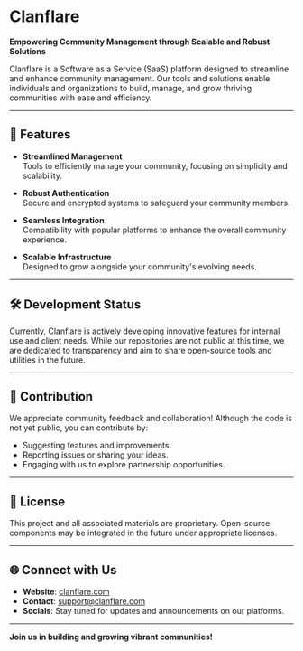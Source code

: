 # Clanflare

**Empowering Community Management through Scalable and Robust Solutions**

Clanflare is a Software as a Service (SaaS) platform designed to streamline and enhance community management. Our tools and solutions enable individuals and organizations to build, manage, and grow thriving communities with ease and efficiency.

---

## 🚀 Features

- **Streamlined Management**  
  Tools to efficiently manage your community, focusing on simplicity and scalability.

- **Robust Authentication**  
  Secure and encrypted systems to safeguard your community members.

- **Seamless Integration**  
  Compatibility with popular platforms to enhance the overall community experience.

- **Scalable Infrastructure**  
  Designed to grow alongside your community's evolving needs.

---

## 🛠️ Development Status

Currently, Clanflare is actively developing innovative features for internal use and client needs. While our repositories are not public at this time, we are dedicated to transparency and aim to share open-source tools and utilities in the future.

---

## 🤝 Contribution

We appreciate community feedback and collaboration! Although the code is not yet public, you can contribute by:

- Suggesting features and improvements.
- Reporting issues or sharing your ideas.
- Engaging with us to explore partnership opportunities.

---

## 📄 License

This project and all associated materials are proprietary. Open-source components may be integrated in the future under appropriate licenses.

---

## 🌐 Connect with Us

- **Website**: [clanflare.com](https://clanflare.com)
- **Contact**: support@clanflare.com
- **Socials**: Stay tuned for updates and announcements on our platforms.

---

**Join us in building and growing vibrant communities!**
